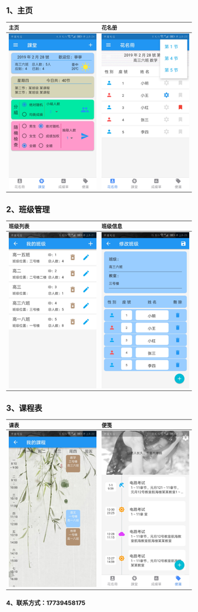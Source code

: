 ## 1、主页
|主页|花名册|
|:---|:---|
|![主页](https://github.com/Sningi/flutter_ning/blob/master/show/home.jpg)|![花名册](https://github.com/Sningi/flutter_ning/blob/master/show/sign.jpg)|
## 2、班级管理
|班级列表|班级信息|
|:---|:---|
|![班级列表](https://github.com/Sningi/flutter_ning/blob/master/show/classList.jpg)|![班级信息](https://github.com/Sningi/flutter_ning/blob/master/show/alterRoom.jpg)|
## 3、课程表
|课表|便笺|
|:---|:---|
|![课表](https://github.com/Sningi/flutter_ning/blob/master/show/courseTable.jpg)|![便笺](https://github.com/Sningi/flutter_ning/blob/master/show/note.jpg)|
### 4、联系方式：17739458175